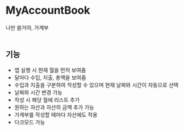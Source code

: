 # MyAccountBook
나만 쓸거야, 가계부
<br><br>

## 기능
- 앱 실행 시 현재 월을 먼저 보여줌
- 달마다 수입, 지출, 총액을 보여줌
- 수입과 지출을 구분하여 작성할 수 있으며 현재 날짜와 시간이 자동으로 선택
- 날짜와 시간 변경 가능
- 작성 시 해당 월에 리스트 추가
- 원하는 자산과 자산의 금액 추가 가능
- 가계부를 작성할 때마다 자산에도 적용
- 다크모드 가능